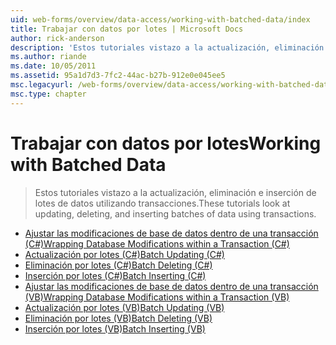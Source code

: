 ```yaml
---
uid: web-forms/overview/data-access/working-with-batched-data/index
title: Trabajar con datos por lotes | Microsoft Docs
author: rick-anderson
description: 'Estos tutoriales vistazo a la actualización, eliminación e inserción de lotes de datos utilizando transacciones.'
ms.author: riande
ms.date: 10/05/2011
ms.assetid: 95a1d7d3-7fc2-44ac-b27b-912e0e045ee5
msc.legacyurl: /web-forms/overview/data-access/working-with-batched-data
msc.type: chapter
---
```

<a name="working-with-batched-data"></a><span data-ttu-id="d2980-103">Trabajar con datos por lotes</span><span class="sxs-lookup"><span data-stu-id="d2980-103">Working with Batched Data</span></span>
====================
> <span data-ttu-id="d2980-104">Estos tutoriales vistazo a la actualización, eliminación e inserción de lotes de datos utilizando transacciones.</span><span class="sxs-lookup"><span data-stu-id="d2980-104">These tutorials look at updating, deleting, and inserting batches of data using transactions.</span></span>


- [<span data-ttu-id="d2980-105">Ajustar las modificaciones de base de datos dentro de una transacción (C#)</span><span class="sxs-lookup"><span data-stu-id="d2980-105">Wrapping Database Modifications within a Transaction (C#)</span></span>](wrapping-database-modifications-within-a-transaction-cs.md)
- [<span data-ttu-id="d2980-106">Actualización por lotes (C#)</span><span class="sxs-lookup"><span data-stu-id="d2980-106">Batch Updating (C#)</span></span>](batch-updating-cs.md)
- [<span data-ttu-id="d2980-107">Eliminación por lotes (C#)</span><span class="sxs-lookup"><span data-stu-id="d2980-107">Batch Deleting (C#)</span></span>](batch-deleting-cs.md)
- [<span data-ttu-id="d2980-108">Inserción por lotes (C#)</span><span class="sxs-lookup"><span data-stu-id="d2980-108">Batch Inserting (C#)</span></span>](batch-inserting-cs.md)
- [<span data-ttu-id="d2980-109">Ajustar las modificaciones de base de datos dentro de una transacción (VB)</span><span class="sxs-lookup"><span data-stu-id="d2980-109">Wrapping Database Modifications within a Transaction (VB)</span></span>](wrapping-database-modifications-within-a-transaction-vb.md)
- [<span data-ttu-id="d2980-110">Actualización por lotes (VB)</span><span class="sxs-lookup"><span data-stu-id="d2980-110">Batch Updating (VB)</span></span>](batch-updating-vb.md)
- [<span data-ttu-id="d2980-111">Eliminación por lotes (VB)</span><span class="sxs-lookup"><span data-stu-id="d2980-111">Batch Deleting (VB)</span></span>](batch-deleting-vb.md)
- [<span data-ttu-id="d2980-112">Inserción por lotes (VB)</span><span class="sxs-lookup"><span data-stu-id="d2980-112">Batch Inserting (VB)</span></span>](batch-inserting-vb.md)
